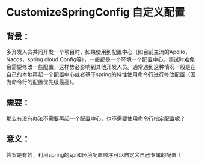 # CustomizeSpringConfig 自定义配置
## 背景：
  多开发人员共同开发一个项目时，如果使用到配置中心（如目前主流的Apollo，Nacos，spring cloud Config等），一般都是一个环境一个配置中心。调试时难免会需要修改一些配置，这样势必影响到其他开发人员。通常遇到这种情况一般是在自己的本地再起一个配置中心或者基于spring的特性使用命令行进行修改配置（因为命令行的配置优先级最高）。
## 需要：
  那么有没有办法不需要再起一个配置中心，也不需要使用命令行指定配置呢？
## 意义：
  答案是有的，利用spring的spi和环境配置顺序可以自定义自己专属的配置！
